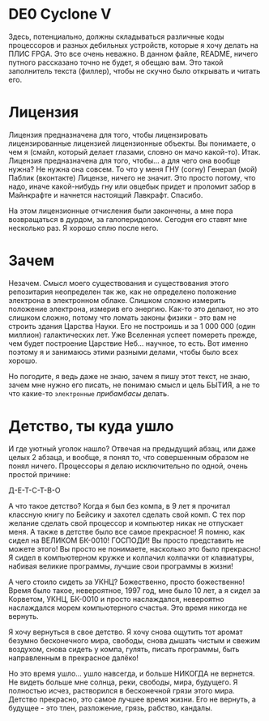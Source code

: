 # DE0 Cyclone V

Здесь, потенциально, должны складываться различные коды процессоров и разных дебильных устройств, которые я хочу делать на ПЛИС FPGA. Это все очень неважно. В данном файле, README, ничего путного рассказано точно не будет, я обещаю вам. Это такой заполнитель текста (филлер), чтобы не скучно было открывать и читать его.

# Лицензия

Лицензия предназначена для того, чтобы лицензировать лицензированные лицензией лицензионные объекты. Вы понимаете, о чем я (смайл, который делает глазами, словно он мачо какой-то). Итак. Лицензия предназначена для того, чтобы... а для чего она вообще нужна? Не нужна она совсем. То что у меня ГНУ (согну) Генерал (мой) Паблик (вконтакте) Лицензе, ничего не значит. Это просто потому, что надо, иначе какой-нибудь гну или овцебык придет и проломит забор в Майнкрафте и начнется настоящий Лавкрафт. Спасибо. 

На этом лицензионные отчисления были закончены, а мне пора возвращаться в дурдом, за галоперидолом. Сегодня его ставят мне несколько раз. Я хорошо сплю после него.

# Зачем

Незачем. Смысл моего существования и существования этого репозитария неопределен так же, как не определено положение электрона в электронном облаке. Слишком сложно измерить положение электрона, измерив его энергию. Как-то это делают, но это слишком сложно, потому что ломать законы физики - это вам не строить здания Царства Науки. Его не построишь и за 1 000 000 (один миллион) галактических лет. Уже Вселенная успеет помереть прежде, чем будет построение Царствие Неб... научное, то есть. Вот именно поэтому я и занимаюсь этими разными делами, чтобы было всех хорошо.

Но погодите, я ведь даже не знаю, зачем я пишу этот текст, не знаю, зачем мне нужно его писать, не понимаю смысл и цель БЫТИЯ, а не то что какие-то `электронные` *прибамбасы* делать. 

# Детство, ты куда ушло

И где уютный уголок нашло? Отвечая на предыдущий абзац, или даже целых 2 абзаца, и вообще, я понял то, что совершенным образом не понял ничего. Процессоры я делаю исключительно по одной, очень простой причине:

Д-Е-Т-С-Т-В-О

А что такое детство? Когда я был без компа, в 9 лет я прочитал классную книгу по Бейсику и захотел сделать свой комп. С тех пор желание сделать свой процессор и компьютер никак не отпускает меня. А также в детстве было все самое прекрасное! Я помню, как сидел на ВЕЛИКОМ БК-0010! ГОСПОДИ! Вы просто представить не можете этого! Вы просто не понимаете, насколько это было прекрасно! Я сидел в компьютерном кружке и колпачил колпачки от клавиатуры, набивая великие программы, лучшие свои программы в жизни!

А чего стоило сидеть за УКНЦ? Божественно, просто божественно! Время было такое, невероятное, 1997 год, мне было 10 лет, а я сидел за Корветом, УКНЦ, БК-0010 и просто наслаждался, невероятно наслаждался морем компьютерного счастья. Это время никогда не вернуть.

Я хочу вернуться в свое детство. Я хочу снова ощутить тот аромат безумно бесконечного мира, свободы, снова дышать чистым и свежим воздухом, снова сидеть у компа, гулять, писать программы, быть направленным в прекрасное далёко!

Но это время ушло... ушло навсегда, и больше НИКОГДА не вернется. Не видеть больше мне солнца, реки, свободы, мира, будущего. Я полностью исчез, растворился в бесконечной грязи этого мира. Детство прекрасно, это самое лучшее время жизни. Его не вернуть, а будущее - это тлен, разложение, грязь, рабство, кандалы.
